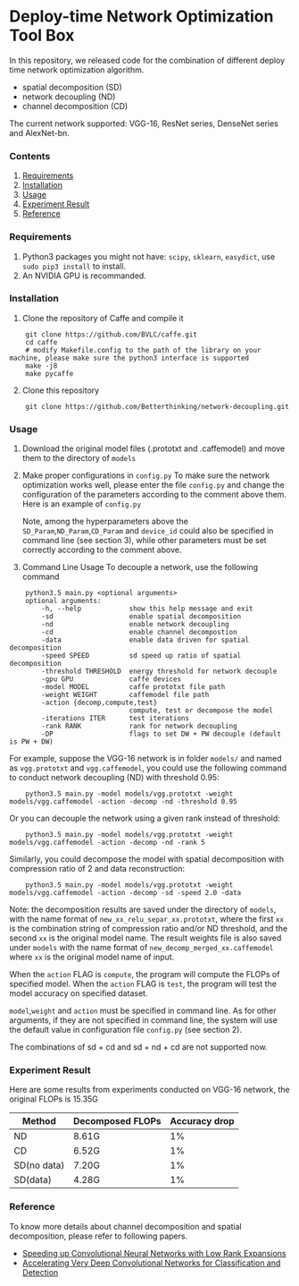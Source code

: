 # Deploy-time Network Optimization Tool Box

In this repository, we released code for the combination of different deploy time network optimization algorithm.
- spatial decomposition (SD)
- network decoupling (ND)
- channel decomposition (CD)

The current network supported: VGG-16, ResNet series, DenseNet series and AlexNet-bn.
    
### Contents
1. [Requirements](#requirements)
2. [Installation](#installation)
3. [Usage](#channel-pruning) 
4. [Experiment Result](#experiment-results) 
4. [Reference](#reference)

### Requirements
1. Python3 packages you might not have: `scipy`, `sklearn`, `easydict`, use `sudo pip3 install` to install.
2. An NVIDIA GPU is recommanded.

### Installation
1. Clone the repository of Caffe and compile it
```Shell
    git clone https://github.com/BVLC/caffe.git
    cd caffe
    # modify Makefile.config to the path of the library on your machine, please make sure the python3 interface is supported
    make -j8
    make pycaffe
```
2. Clone this repository 
```Shell
    git clone https://github.com/Betterthinking/network-decoupling.git
```
    
### Usage  
1. Download the original model files (.prototxt and .caffemodel) and move them to the directory of `models`

2. Make proper configurations in `config.py`
   To make sure the network optimization works well, please enter the file `config.py` and change the configuration of the parameters according to the comment above them. Here is an example of `config.py`

   Note, among the hyperparameters above the `SD_Param`,`ND_Param`,`CD_Param` and `device_id` could also be specified in command line (see section 3), while other parameters must be set correctly according to the comment above.

3. Command Line Usage
To decouple a network, use the following command
```Shell
    python3.5 main.py <optional arguments>
    optional arguments:
        -h, --help            show this help message and exit
        -sd                   enable spatial decomposition
        -nd                   enable network decoupling
        -cd                   enable channel decompostion
        -data                 enable data driven for spatial decomposition
        -speed SPEED          sd speed up ratio of spatial decomposition
        -threshold THRESHOLD  energy threshold for network decouple
        -gpu GPU              caffe devices
        -model MODEL          caffe prototxt file path
        -weight WEIGHT        caffemodel file path
        -action {decomp,compute,test}
                              compute, test or decompose the model
        -iterations ITER      test iterations
        -rank RANK            rank for network decoupling
        -DP                   flags to set DW + PW decouple (default is PW + DW)

```

For example, suppose the VGG-16 network is in folder `models/` and named as `vgg.prototxt` and `vgg.caffemodel`, you could use the following command to conduct network decoupling (ND) with threshold 0.95:
```Shell
    python3.5 main.py -model models/vgg.prototxt -weight models/vgg.caffemodel -action -decomp -nd -threshold 0.95
```
Or you can decouple the network using a given rank instead of threshold:
```Shell
    python3.5 main.py -model models/vgg.prototxt -weight models/vgg.caffemodel -action -decomp -nd -rank 5
```
Similarly, you could decompose the model with spatial decomposition with compression ratio of 2 and data reconstruction:
```Shell
    python3.5 main.py -model models/vgg.prototxt -weight models/vgg.caffemodel -action -decomp -sd -speed 2.0 -data
```

Note: the decomposition results are saved under the directory of `models`, with the name format of `new_xx_relu_separ_xx.prototxt`, where the first `xx` is the combination string of compression ratio and/or ND threshold, and the second `xx` is the original model name. The result weights file is also saved under `models` with the name format of `new_decomp_merged_xx.caffemodel` where `xx` is the original model name of input. 

When the `action` FLAG is `compute`, the program will compute the FLOPs of specified model. When the `action` FLAG is `test`, the program will test the model accuracy on specified dataset.

`model`,`weight` and `action` must be specified in command line. As for other arguments, if they are not specified in command line, the system will use the default value in configuration file `config.py` (see section 2).

The combinations of sd + cd and sd + nd + cd are not supported now.

### Experiment Result
Here are some results from experiments conducted on VGG-16 network, the original FLOPs is 15.35G

| Method | Decomposed FLOPs | Accuracy drop |
| ------ | ------|------|
|ND| 8.61G | 1% |
|CD| 6.52G | 1% |
|SD(no data)| 7.20G | 1% |
|SD(data)| 4.28G | 1% |

### Reference

To know more details about channel decomposition and spatial decomposition, please refer to following papers.
- [Speeding up Convolutional Neural Networks with Low Rank Expansions](https://arxiv.org/abs/1405.3866)
- [Accelerating Very Deep Convolutional Networks for Classification and Detection](https://arxiv.org/abs/1505.06798)

